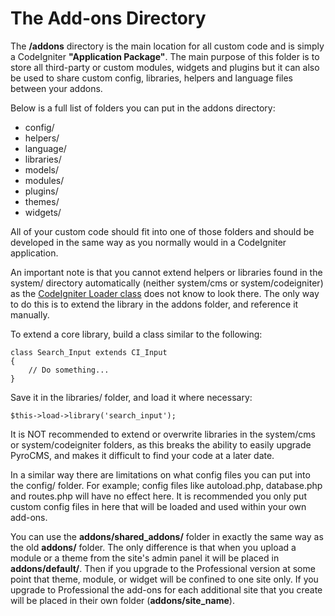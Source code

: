 # The Add-ons Directory

The **/addons** directory is the main location for all custom code and is simply a CodeIgniter **"Application Package"**. The main purpose of this folder is to store all third-party or custom modules, widgets and plugins but it can also be used to share custom config, libraries, helpers and language files between your addons.

Below is a full list of folders you can put in the addons directory:

* config/
* helpers/
* language/
* libraries/
* models/
* modules/
* plugins/
* themes/
* widgets/

All of your custom code should fit into one of those folders and should be developed in the same way as you normally would in a CodeIgniter application.

An important note is that you cannot extend helpers or libraries found in the system/ directory automatically (neither system/cms or system/codeigniter) as the <a href="http://codeigniter.com/user_guide/libraries/loader.html" target="_blank">CodeIgniter Loader class</a> does not know to look there. The only way to do this is to extend the library in the addons folder, and reference it manually.

To extend a core library, build a class similar to the following:

    class Search_Input extends CI_Input
    {
        // Do something...
    }

Save it in the libraries/ folder, and load it where necessary:

    $this->load->library('search_input');

It is NOT recommended to extend or overwrite libraries in the system/cms or system/codeigniter folders, as this breaks the ability to easily upgrade PyroCMS, and makes it difficult to find your code at a later date.

In a similar way there are limitations on what config files you can put into the config/ folder. For example; config files like autoload.php, database.php and routes.php will have no effect here. It is recommended you only put custom config files in here that will be loaded and used within your own add-ons.

You can use the **addons/shared\_addons/** folder in exactly the same way as the old **addons/** folder. The only difference is that when you upload a module or a theme from the site's admin panel it will be placed in **addons/default/**. Then if you upgrade to the Professional version at some point that theme, module, or widget will be confined to one site only. If you upgrade to Professional the add-ons for each additional site that you create will be placed in their own folder (**addons/__site\_name__**).